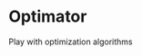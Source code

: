 # Optimator
Play with optimization algorithms

[comment]: <> (# About code.)

[comment]: <> (# In this code researched Gradient or Cauchy method - first order method vs Newton's method -  second order method)

[comment]: <> (# The code illustrates the advantages of the second order method over the first order method.)

[comment]: <> (# The classical gradient algorithm has been writed and ploted its convergence.)

[comment]: <> (# The Newton's method has been writed.)

[comment]: <> (# This is a second-order method using the Hessian matrix - a matrix of estimates of the second derivatives.)

[comment]: <> (# The convergence of Newton's method is investigated vs Gradient convergence.)

[comment]: <> (# Coded by      Alex Titov)

[comment]: <> (# Last update   13.01.2021)

[comment]: <> (# E-mail        alexeytitovwork@gmail.com)

